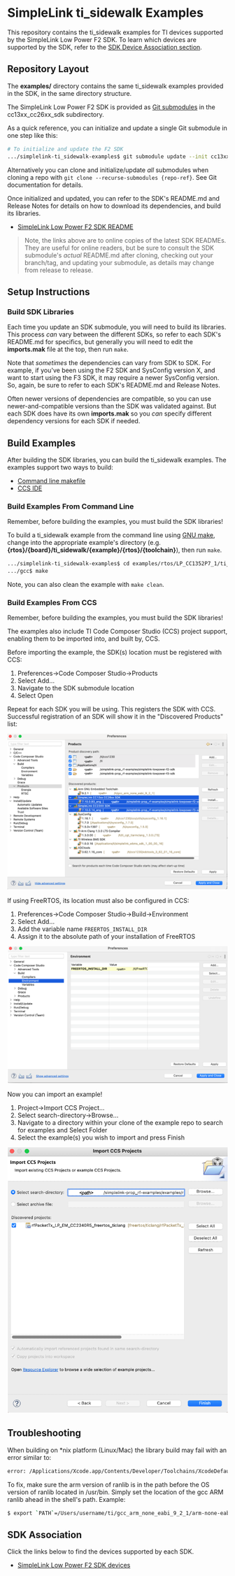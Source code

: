 # SimpleLink ti_sidewalk Examples

This repository contains the ti_sidewalk examples for TI devices supported by the
SimpleLink Low Power F2 SDK.  To learn which devices are supported by
the SDK, refer to the [SDK Device Association section](#sdk-association).

## Repository Layout

The **examples/** directory contains the same ti_sidewalk examples provided in the
SDK, in the same directory structure.

The SimpleLink Low Power F2 SDK is provided as [Git
submodules](https://www.git-scm.com/docs/gitsubmodules) in the cc13xx_cc26xx_sdk
subdirectory.  

As a quick reference, you can initialize and update a single Git submodule in
one step like this:

```bash
# To initialize and update the F2 SDK
.../simplelink-ti_sidewalk-examples$ git submodule update --init cc13xx_cc26xx_sdk
```

Alternatively you can clone and initialize/update _all_ submodules when cloning a repo
with `git clone --recurse-submodules {repo-ref}`.  See Git documentation for
details.

Once initialized and updated, you can refer to the SDK's README.md and Release
Notes for details on how to download its dependencies, and build its libraries.

* [SimpleLink Low Power F2 SDK
  README](https://github.com/TexasInstruments/cc13xx_cc26xx_sdk/blob/main/README.md)


> Note, the links above are to online copies of the latest SDK READMEs.  They
> are useful for online readers, but be sure to consult the SDK submodule's
> _actual_ README.md after cloning, checking out your branch/tag, and updating
> your submodule, as details may change from release to release.

## Setup Instructions

### Build SDK Libraries

Each time you update an SDK submodule, you will need to build its libraries.
This process _can_ vary between the different SDKs, so refer to each SDK's
README.md for specifics, but generally you will need to edit the **imports.mak**
file at the top, then run `make`.

Note that _sometimes_ the dependencies can vary from SDK to SDK.  For example,
if you've been using the F2 SDK and SysConfig version X, and want to start using
the F3 SDK, it may require a newer SysConfig version.  So, again, be sure to
refer to each SDK's README.md and Release Notes.

Often newer versions of dependencies are compatible, so you can use
newer-and-compatible versions than the SDK was validated against.  But each SDK
does have its own **imports.mak** so you _can_ specify different dependency
versions for each SDK if needed.

## Build Examples

After building the SDK libraries, you can build the ti_sidewalk examples.  The
examples support two ways to build:

* [Command line makefile](#build-examples-from-command-line)
* [CCS IDE](#build-examples-from-ccs)

### Build Examples From Command Line

Remember, before building the examples, you must build the SDK libraries!

To build a ti_sidewalk example from the command line using [GNU
make](https://www.gnu.org/software/make/manual/make.html), change into the
appropriate example's directory (e.g.
**{rtos}/{board}/ti_sidewalk/{example}/{rtos}/{toolchain}**), then run `make`.

```bash
.../simplelink-ti_sidewalk-examples$ cd examples/rtos/LP_CC1352P7_1/ti_sidewalk/sid_demo/freertos/gcc/
.../gcc$ make
```

Note, you can also clean the example with `make clean`.

### Build Examples From CCS

Remember, before building the examples, you must build the SDK libraries!

The examples also include TI Code Composer Studio (CCS) project support,
enabling them to be imported into, and built by, CCS.

Before importing the example, the SDK(s) location must be registered with CCS:

1. Preferences->Code Composer Studio->Products
2. Select Add...
3. Navigate to the SDK submodule location
4. Select Open

Repeat for each SDK you will be using.  This registers the SDK with CCS.
Successful registration of an SDK will show it in the "Discovered
Products" list:

![CCS Add Products Dialog](images/add_products.png)

If using FreeRTOS, its location must also be configured in CCS:

1. Preferences->Code Composer Studio->Build->Environment
2. Select Add...
3. Add the variable name `FREERTOS_INSTALL_DIR`
4. Assign it to the absolute path of your installation of FreeRTOS

![CCS FREERTOS_INSTALL_DIR Variable Assignment](images/FreeRTOS.png)

Now you can import an example!

1. Project->Import CCS Project...
2. Select search-directory->Browse...
3. Navigate to a directory within your clone of the example repo to search for
   examples and Select Folder
4. Select the example(s) you wish to import and press Finish

![Import CCS Projects Dialog](images/select_ccsproject.png)

## Troubleshooting

When building on *nix platform (Linux/Mac) the library build may fail with an
error similar to:

```bash
error: /Applications/Xcode.app/Contents/Developer/Toolchains/XcodeDefault.xctoolchain/usr/bin/ranlib: Unsupported triple for mach-o cpu type: thumbv6m-ti-none-eabi
```

To fix, make sure the arm version of ranlib is in the path before the OS version
of ranlib located in /usr/bin. Simply set the location of the gcc ARM ranlib
ahead in the shell's path.  Example:

```bash
$ export `PATH`=/Users/username/ti/gcc_arm_none_eabi_9_2_1/arm-none-eabi/bin:$PATH
```

## SDK Association

Click the links below to find the devices supported by each SDK.

* [SimpleLink Low Power F2 SDK devices](images/simplelink_cc13xx_cc26xx_sdk.md)
